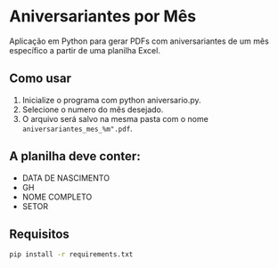 # Aniversariantes por Mês

Aplicação em Python para gerar PDFs com aniversariantes de um mês específico a partir de uma planilha Excel.

## Como usar

1. Inicialize o programa com python aniversario.py.
2. Selecione o numero do mês desejado.
3. O arquivo será salvo na mesma pasta com o nome `aniversariantes_mes_%m".pdf`.

## A planilha deve conter:

- DATA DE NASCIMENTO
- GH
- NOME COMPLETO
- SETOR

## Requisitos

```bash
pip install -r requirements.txt
```
